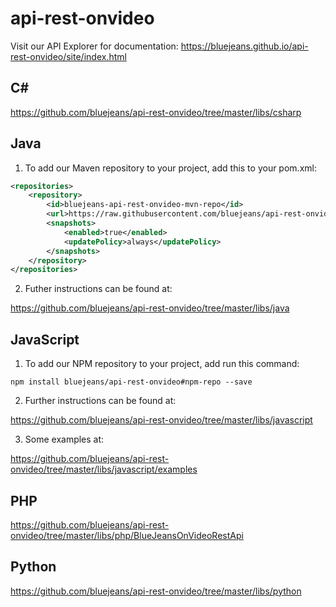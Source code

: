 # api-rest-onvideo

Visit our API Explorer for documentation: https://bluejeans.github.io/api-rest-onvideo/site/index.html

## C#

https://github.com/bluejeans/api-rest-onvideo/tree/master/libs/csharp

## Java

1. To add our Maven repository to your project, add this to your pom.xml:

```xml
<repositories>
    <repository>
        <id>bluejeans-api-rest-onvideo-mvn-repo</id>
        <url>https://raw.githubusercontent.com/bluejeans/api-rest-onvideo/mvn-repo</url>
        <snapshots>
            <enabled>true</enabled>
            <updatePolicy>always</updatePolicy>
        </snapshots>
    </repository>
</repositories>
```

2. Futher instructions can be found at:

https://github.com/bluejeans/api-rest-onvideo/tree/master/libs/java

## JavaScript

1. To add our NPM repository to your project, add run this command:

```
npm install bluejeans/api-rest-onvideo#npm-repo --save
```

2. Further instructions can be found at:

https://github.com/bluejeans/api-rest-onvideo/tree/master/libs/javascript

3. Some examples at:

https://github.com/bluejeans/api-rest-onvideo/tree/master/libs/javascript/examples

## PHP

https://github.com/bluejeans/api-rest-onvideo/tree/master/libs/php/BlueJeansOnVideoRestApi

## Python

https://github.com/bluejeans/api-rest-onvideo/tree/master/libs/python